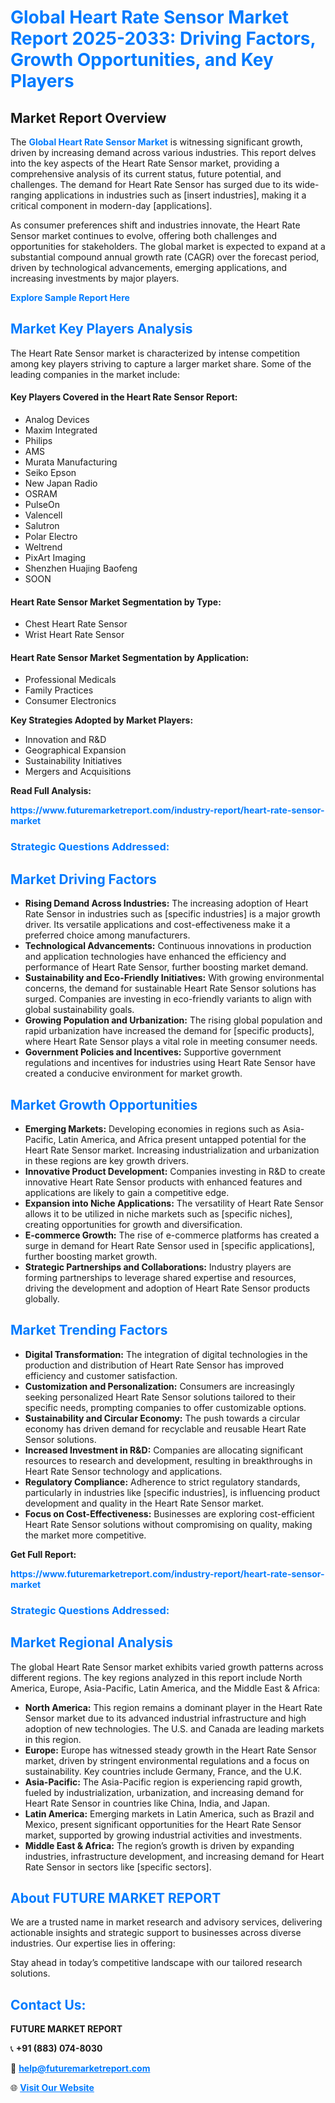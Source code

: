 <h1 style="color: #007BFF;">Global Heart Rate Sensor Market Report 2025-2033: Driving Factors, Growth Opportunities, and Key Players</h1>

<section id="overview">
<h2>Market Report Overview</h2>
<p>The <a href="https://www.futuremarketreport.com/industry-report/heart-rate-sensor-market" style="color: #007BFF; text-decoration: none;"><strong>Global Heart Rate Sensor Market</strong></a> is witnessing significant growth, driven by increasing demand across various industries. This report delves into the key aspects of the Heart Rate Sensor market, providing a comprehensive analysis of its current status, future potential, and challenges. The demand for Heart Rate Sensor has surged due to its wide-ranging applications in industries such as [insert industries], making it a critical component in modern-day [applications].</p>
<p>As consumer preferences shift and industries innovate, the Heart Rate Sensor market continues to evolve, offering both challenges and opportunities for stakeholders. The global market is expected to expand at a substantial compound annual growth rate (CAGR) over the forecast period, driven by technological advancements, emerging applications, and increasing investments by major players.</p>
</section>

<section id="overview">
<p><a href="https://www.futuremarketreport.com/request-sample/reportId=91332" style="color: #007BFF; text-decoration: none;"><strong>Explore Sample Report Here</strong></a></p>
</section>

<section id="key-players">
<h2 style="color: #007BFF;">Market Key Players Analysis</h2>
<p>The Heart Rate Sensor market is characterized by intense competition among key players striving to capture a larger market share. Some of the leading companies in the market include:</p>
<h4>Key Players Covered in the Heart Rate Sensor Report:</h4>
<ul><li>Analog Devices</li><li>Maxim Integrated</li><li>Philips</li><li>AMS</li><li>Murata Manufacturing</li><li>Seiko Epson</li><li>New Japan Radio</li><li>OSRAM</li><li>PulseOn</li><li>Valencell</li><li>Salutron</li><li>Polar Electro</li><li>Weltrend</li><li>PixArt Imaging</li><li>Shenzhen Huajing Baofeng</li><li>SOON</li></ul>
<h4>Heart Rate Sensor Market Segmentation by Type:</h4>
<ul><li>Chest Heart Rate Sensor</li><li>Wrist Heart Rate Sensor</li></ul>

<h4>Heart Rate Sensor Market Segmentation by Application:</h4>
<ul><li>Professional Medicals</li><li>Family Practices</li><li>Consumer Electronics</li></ul>
<p><strong>Key Strategies Adopted by Market Players:</strong></p>
<ul>
<li>Innovation and R&D</li>
<li>Geographical Expansion</li>
<li>Sustainability Initiatives</li>
<li>Mergers and Acquisitions</li>
</ul>
</section>

<section>
<p><strong>Read Full Analysis: </strong></p><a href="https://www.futuremarketreport.com/industry-report/heart-rate-sensor-market" style="color: #007BFF; text-decoration: none;"><strong>https://www.futuremarketreport.com/industry-report/heart-rate-sensor-market</strong></a>
<h3 style="color: #007BFF;">Strategic Questions Addressed:</h3>
</section>

<section id="driving-factors">
<h2 style="color: #007BFF;">Market Driving Factors</h2>
<ul>
<li><strong>Rising Demand Across Industries:</strong> The increasing adoption of Heart Rate Sensor in industries such as [specific industries] is a major growth driver. Its versatile applications and cost-effectiveness make it a preferred choice among manufacturers.</li>
<li><strong>Technological Advancements:</strong> Continuous innovations in production and application technologies have enhanced the efficiency and performance of Heart Rate Sensor, further boosting market demand.</li>
<li><strong>Sustainability and Eco-Friendly Initiatives:</strong> With growing environmental concerns, the demand for sustainable Heart Rate Sensor solutions has surged. Companies are investing in eco-friendly variants to align with global sustainability goals.</li>
<li><strong>Growing Population and Urbanization:</strong> The rising global population and rapid urbanization have increased the demand for [specific products], where Heart Rate Sensor plays a vital role in meeting consumer needs.</li>
<li><strong>Government Policies and Incentives:</strong> Supportive government regulations and incentives for industries using Heart Rate Sensor have created a conducive environment for market growth.</li>
</ul>
</section>

<section id="growth-opportunities">
<h2 style="color: #007BFF;">Market Growth Opportunities</h2>
<ul>
<li><strong>Emerging Markets:</strong> Developing economies in regions such as Asia-Pacific, Latin America, and Africa present untapped potential for the Heart Rate Sensor market. Increasing industrialization and urbanization in these regions are key growth drivers.</li>
<li><strong>Innovative Product Development:</strong> Companies investing in R&D to create innovative Heart Rate Sensor products with enhanced features and applications are likely to gain a competitive edge.</li>
<li><strong>Expansion into Niche Applications:</strong> The versatility of Heart Rate Sensor allows it to be utilized in niche markets such as [specific niches], creating opportunities for growth and diversification.</li>
<li><strong>E-commerce Growth:</strong> The rise of e-commerce platforms has created a surge in demand for Heart Rate Sensor used in [specific applications], further boosting market growth.</li>
<li><strong>Strategic Partnerships and Collaborations:</strong> Industry players are forming partnerships to leverage shared expertise and resources, driving the development and adoption of Heart Rate Sensor products globally.</li>
</ul>
</section>

<section id="trending-factors">
<h2 style="color: #007BFF;">Market Trending Factors</h2>
<ul>
<li><strong>Digital Transformation:</strong> The integration of digital technologies in the production and distribution of Heart Rate Sensor has improved efficiency and customer satisfaction.</li>
<li><strong>Customization and Personalization:</strong> Consumers are increasingly seeking personalized Heart Rate Sensor solutions tailored to their specific needs, prompting companies to offer customizable options.</li>
<li><strong>Sustainability and Circular Economy:</strong> The push towards a circular economy has driven demand for recyclable and reusable Heart Rate Sensor solutions.</li>
<li><strong>Increased Investment in R&D:</strong> Companies are allocating significant resources to research and development, resulting in breakthroughs in Heart Rate Sensor technology and applications.</li>
<li><strong>Regulatory Compliance:</strong> Adherence to strict regulatory standards, particularly in industries like [specific industries], is influencing product development and quality in the Heart Rate Sensor market.</li>
<li><strong>Focus on Cost-Effectiveness:</strong> Businesses are exploring cost-efficient Heart Rate Sensor solutions without compromising on quality, making the market more competitive.</li>
</ul>
</section>

<section>
<p><strong>Get Full Report: </strong></p><a href="https://www.futuremarketreport.com/industry-report/heart-rate-sensor-market" style="color: #007BFF; text-decoration: none;"><strong>https://www.futuremarketreport.com/industry-report/heart-rate-sensor-market</strong></a>
<h3 style="color: #007BFF;">Strategic Questions Addressed:</h3>
</section>


<section id="regional-analysis">
<h2 style="color: #007BFF;">Market Regional Analysis</h2>
<p>The global Heart Rate Sensor market exhibits varied growth patterns across different regions. The key regions analyzed in this report include North America, Europe, Asia-Pacific, Latin America, and the Middle East & Africa:</p>
<ul>
<li><strong>North America:</strong> This region remains a dominant player in the Heart Rate Sensor market due to its advanced industrial infrastructure and high adoption of new technologies. The U.S. and Canada are leading markets in this region.</li>
<li><strong>Europe:</strong> Europe has witnessed steady growth in the Heart Rate Sensor market, driven by stringent environmental regulations and a focus on sustainability. Key countries include Germany, France, and the U.K.</li>
<li><strong>Asia-Pacific:</strong> The Asia-Pacific region is experiencing rapid growth, fueled by industrialization, urbanization, and increasing demand for Heart Rate Sensor in countries like China, India, and Japan.</li>
<li><strong>Latin America:</strong> Emerging markets in Latin America, such as Brazil and Mexico, present significant opportunities for the Heart Rate Sensor market, supported by growing industrial activities and investments.</li>
<li><strong>Middle East & Africa:</strong> The region’s growth is driven by expanding industries, infrastructure development, and increasing demand for Heart Rate Sensor in sectors like [specific sectors].</li>
</ul>
</section>

<footer>
<h2 style="color: #007BFF;">About FUTURE MARKET REPORT</h2>
<p>We are a trusted name in market research and advisory services, delivering actionable insights and strategic support to businesses across diverse industries. Our expertise lies in offering:</p>

<p>Stay ahead in today’s competitive landscape with our tailored research solutions.</p>

<h2 style="color: #007BFF;">Contact Us:</h2>
<p><strong>FUTURE MARKET REPORT</strong></p>
<p>📞 <strong>+91 (883) 074-8030</strong></p>
<p>📧 <strong><a href="mailto:help@futuremarketreport.com" style="color: #007BFF;">help@futuremarketreport.com</a></strong></p>
<p>🌐 <strong><a href="https://www.futuremarketreport.com/" style="color: #007BFF;">Visit Our Website</a></strong></p>
</footer>